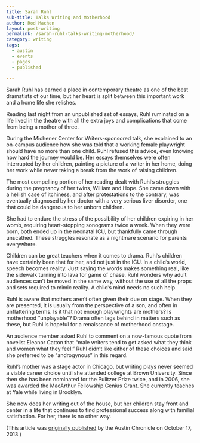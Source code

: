 ```yaml
---
title: Sarah Ruhl
sub-title: Talks Writing and Motherhood
author: Rod Machen
layout: post-writing
permalink: /sarah-ruhl-talks-writing-motherhood/
category: writing
tags:
  - austin
  - events
  - pages
  - published
  
---
```



<p dir="ltr">
  Sarah Ruhl has earned a place in contemporary theatre as one of the best dramatists of our time, but her heart is split between this important work and a home life she relishes.
</p>

<p dir="ltr">
  Reading last night from an unpublished set of essays, Ruhl ruminated on a life lived in the theatre with all the extra joys and complications that come from being a mother of three.<!--more-->
</p>

<p dir="ltr">
  During the Michener Center for Writers-sponsored talk, she explained to an on-campus audience how she was told that a working female playwright should have no more than one child. Ruhl refused this advice, even knowing how hard the journey would be. Her essays themselves were often interrupted by her children, painting a picture of a writer in her home, doing her work while never taking a break from the work of raising children.
</p>

<p dir="ltr">
  The most compelling portion of her reading dealt with Ruhl’s struggles during the pregnancy of her twins, William and Hope. She came down with a hellish case of itchiness, and after protestations to the contrary, was eventually diagnosed by her doctor with a very serious liver disorder, one that could be dangerous to her unborn children.
</p>

<p dir="ltr">
  She had to endure the stress of the possibility of her children expiring in her womb, requiring heart-stopping sonograms twice a week. When they were born, both ended up in the neonatal ICU, but thankfully came through unscathed. These struggles resonate as a nightmare scenario for parents everywhere.
</p>

<p dir="ltr">
  Children can be great teachers when it comes to drama. Ruhl’s children have certainly been that for her, and not just in the ICU. In a child’s world, speech becomes reality. Just saying the words makes something real, like the sidewalk turning into lava for game of chase. Ruhl wonders why adult audiences can’t be moved in the same way, without the use of all the props and sets required to mimic reality. A child’s mind needs no such help.
</p>

<p dir="ltr">
  Ruhl is aware that mothers aren’t often given their due on stage. When they are presented, it is usually from the perspective of a son, and often in unflattering terms. Is it that not enough playwrights are mothers? Is motherhood “unplayable”? Drama often lags behind in matters such as these, but Ruhl is hopeful for a renaissance of motherhood onstage.
</p>

<p dir="ltr">
  An audience member asked Ruhl to comment on a now-famous quote from novelist Eleanor Catton that “male writers tend to get asked what they think and women what they feel.&#8221; Ruhl didn’t like either of these choices and said she preferred to be “androgynous” in this regard.
</p>

<p dir="ltr">
  Ruhl’s mother was a stage actor in Chicago, but writing plays never seemed a viable career choice until she attended college at Brown University. Since then she has been nominated for the Pulitzer Prize twice, and in 2006, she was awarded the MacArthur Fellowship Genius Grant. She currently teaches at Yale while living in Brooklyn.
</p>

<p dir="ltr">
  She now does her writing out of the house, but her children stay front and center in a life that continues to find professional success along with familial satisfaction. For her, there is no other way.
</p>

(This article was <a href="http://www.austinchronicle.com/daily/books/2013-10-17/sarah-ruhl-talks-writing-and-motherhood/" target="_blank">originally published</a> by the Austin Chronicle on October 17, 2013.)